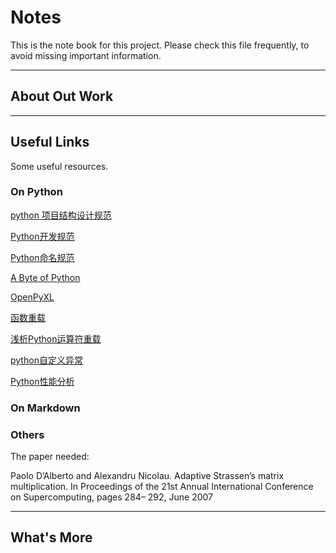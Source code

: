 # Notes

This is the note book for this project. Please check this file frequently, to avoid missing important information.

---

## About Out Work

---

## Useful Links

Some useful resources.

### On Python

[python 项目结构设计规范](https://www.jianshu.com/p/da9bfe6ceb08)

[Python开发规范](https://www.jianshu.com/p/d414e90dc953)

[Python命名规范](https://www.jianshu.com/p/a793c0d960fe)

[A Byte of Python](https://python.swaroopch.com)

[OpenPyXL](https://openpyxl.readthedocs.io)

[函数重载](https://blog.csdn.net/QQ2352108083/article/details/105580079)

[浅析Python运算符重载](https://blog.csdn.net/goodlixueyong/article/details/52589979)

[python自定义异常](https://www.jianshu.com/p/251fe443723d)

[Python性能分析](https://www.jianshu.com/p/a82620a9e1ef)

### On Markdown

### Others

The paper needed:

Paolo D’Alberto and Alexandru Nicolau. Adaptive Strassen’s matrix multiplication. In Proceedings of the 21st Annual International Conference on Supercomputing, pages 284– 292, June 2007

---

## What's More
